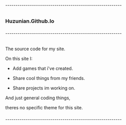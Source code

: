 ######  ---------------------------------------------------------

### Huzunian.Github.Io

######  ---------------------------------------------------------


The source code for my site.

On this site I:

- Add games that i've created.

- Share cool things from my friends.

- Share projects im working on.

And just general coding things,

theres no specific theme for this site.

###### ---------------------------------------------------------
